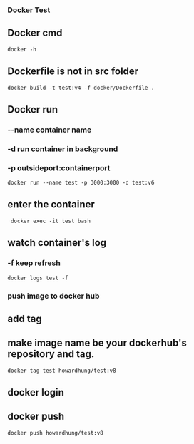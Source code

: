 ### Docker Test

## Docker cmd

```
docker -h
```

## Dockerfile is not in src folder

```
docker build -t test:v4 -f docker/Dockerfile .
```

## Docker run
### --name container name
### -d run container in background
### -p outsideport:containerport
```
docker run --name test -p 3000:3000 -d test:v6
```

## enter the container
```
 docker exec -it test bash
```

## watch container's log
### -f keep refresh
```
docker logs test -f
```

### push image to docker hub
## add tag
## make image name be your dockerhub's repository and tag.
```
docker tag test howardhung/test:v8
```

## docker login
## docker push
```
docker push howardhung/test:v8
```